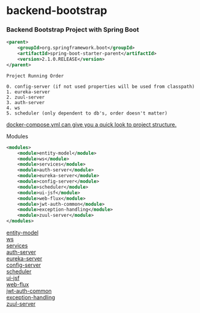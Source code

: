 # backend-bootstrap

### Backend Bootstrap Project with Spring Boot

```xml
<parent>
    <groupId>org.springframework.boot</groupId>
    <artifactId>spring-boot-starter-parent</artifactId>
    <version>2.1.0.RELEASE</version>
</parent>
```

```text
Project Running Order

0. config-server (if not used properties will be used from classpath)
1. eureka-server
2. zuul-server
3. auth-server
4. ws
5. scheduler (only dependent to db's, order doesn't matter)

```

[docker-compose.yml can give you a quick look to project structure.](./docker-compose.yml)<br/>

Modules
```xml
<modules>
    <module>entity-model</module>
    <module>ws</module>
    <module>services</module>
    <module>auth-server</module>
    <module>eureka-server</module>
    <module>config-server</module>
    <module>scheduler</module>
    <module>ui-jsf</module>
    <module>web-flux</module>
    <module>jwt-auth-common</module>
    <module>exception-handling</module>
    <module>zuul-server</module>
</modules>
```

[entity-model](./entity-model/README.md)<br/>
[ws](./ws/README.md)<br/>
[services](./services/README.md)<br/>
[auth-server](./auth-server/README.md)<br/>
[eureka-server](./eureka-server/README.md)<br/>
[config-server](./config-server/README.md)<br/>
[scheduler](./scheduler/README.md)<br/>
[ui-jsf](./ui-jsf/README.md)<br/>
[web-flux](./web-flux/README.md)<br/>
[jwt-auth-common](./jwt-auth-common/README.md)<br/>
[exception-handling](./exception-handling/README.md)<br/>
[zuul-server](./zuul-server/README.md)<br/>
